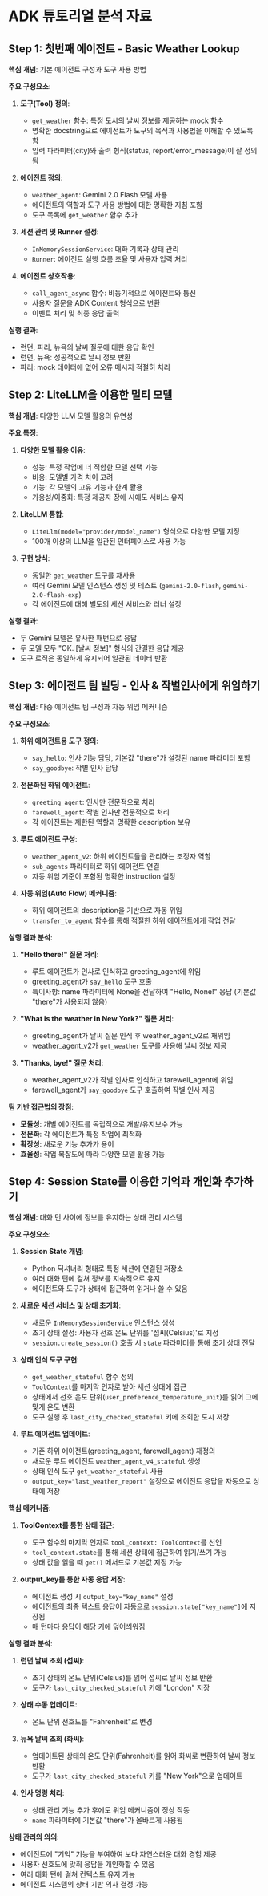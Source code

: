 # ADK 튜토리얼 분석 자료

## Step 1: 첫번째 에이전트 - Basic Weather Lookup

**핵심 개념**: 기본 에이전트 구성과 도구 사용 방법

**주요 구성요소**:
1. **도구(Tool) 정의**:
   - `get_weather` 함수: 특정 도시의 날씨 정보를 제공하는 mock 함수
   - 명확한 docstring으로 에이전트가 도구의 목적과 사용법을 이해할 수 있도록 함
   - 입력 파라미터(city)와 출력 형식(status, report/error_message)이 잘 정의됨

2. **에이전트 정의**:
   - `weather_agent`: Gemini 2.0 Flash 모델 사용
   - 에이전트의 역할과 도구 사용 방법에 대한 명확한 지침 포함
   - 도구 목록에 `get_weather` 함수 추가

3. **세션 관리 및 Runner 설정**:
   - `InMemorySessionService`: 대화 기록과 상태 관리
   - `Runner`: 에이전트 실행 흐름 조율 및 사용자 입력 처리

4. **에이전트 상호작용**:
   - `call_agent_async` 함수: 비동기적으로 에이전트와 통신
   - 사용자 질문을 ADK Content 형식으로 변환
   - 이벤트 처리 및 최종 응답 출력

**실행 결과**:
- 런던, 파리, 뉴욕의 날씨 질문에 대한 응답 확인
- 런던, 뉴욕: 성공적으로 날씨 정보 반환
- 파리: mock 데이터에 없어 오류 메시지 적절히 처리

## Step 2: LiteLLM을 이용한 멀티 모델

**핵심 개념**: 다양한 LLM 모델 활용의 유연성

**주요 특징**:
1. **다양한 모델 활용 이유**:
   - 성능: 특정 작업에 더 적합한 모델 선택 가능
   - 비용: 모델별 가격 차이 고려
   - 기능: 각 모델의 고유 기능과 한계 활용
   - 가용성/이중화: 특정 제공자 장애 시에도 서비스 유지

2. **LiteLLM 통합**:
   - `LiteLlm(model="provider/model_name")` 형식으로 다양한 모델 지정
   - 100개 이상의 LLM을 일관된 인터페이스로 사용 가능

3. **구현 방식**:
   - 동일한 `get_weather` 도구를 재사용
   - 여러 Gemini 모델 인스턴스 생성 및 테스트 (`gemini-2.0-flash`, `gemini-2.0-flash-exp`)
   - 각 에이전트에 대해 별도의 세션 서비스와 러너 설정

**실행 결과**:
- 두 Gemini 모델은 유사한 패턴으로 응답
- 두 모델 모두 "OK. [날씨 정보]" 형식의 간결한 응답 제공
- 도구 로직은 동일하게 유지되어 일관된 데이터 반환

## Step 3: 에이전트 팀 빌딩 - 인사 & 작별인사에게 위임하기

**핵심 개념**: 다중 에이전트 팀 구성과 자동 위임 메커니즘

**주요 구성요소**:
1. **하위 에이전트용 도구 정의**:
   - `say_hello`: 인사 기능 담당, 기본값 "there"가 설정된 name 파라미터 포함
   - `say_goodbye`: 작별 인사 담당

2. **전문화된 하위 에이전트**:
   - `greeting_agent`: 인사만 전문적으로 처리
   - `farewell_agent`: 작별 인사만 전문적으로 처리
   - 각 에이전트는 제한된 역할과 명확한 description 보유

3. **루트 에이전트 구성**:
   - `weather_agent_v2`: 하위 에이전트들을 관리하는 조정자 역할
   - `sub_agents` 파라미터로 하위 에이전트 연결
   - 자동 위임 기준이 포함된 명확한 instruction 설정

4. **자동 위임(Auto Flow) 메커니즘**:
   - 하위 에이전트의 description을 기반으로 자동 위임
   - `transfer_to_agent` 함수를 통해 적절한 하위 에이전트에게 작업 전달

**실행 결과 분석**:
1. **"Hello there!" 질문 처리**:
   - 루트 에이전트가 인사로 인식하고 greeting_agent에 위임
   - greeting_agent가 `say_hello` 도구 호출
   - 특이사항: name 파라미터에 None을 전달하여 "Hello, None!" 응답 (기본값 "there"가 사용되지 않음)

2. **"What is the weather in New York?" 질문 처리**:
   - greeting_agent가 날씨 질문 인식 후 weather_agent_v2로 재위임
   - weather_agent_v2가 `get_weather` 도구를 사용해 날씨 정보 제공

3. **"Thanks, bye!" 질문 처리**:
   - weather_agent_v2가 작별 인사로 인식하고 farewell_agent에 위임
   - farewell_agent가 `say_goodbye` 도구 호출하여 작별 인사 제공

**팀 기반 접근법의 장점**:
- **모듈성**: 개별 에이전트를 독립적으로 개발/유지보수 가능
- **전문화**: 각 에이전트가 특정 작업에 최적화
- **확장성**: 새로운 기능 추가가 용이
- **효율성**: 작업 복잡도에 따라 다양한 모델 활용 가능

## Step 4: Session State를 이용한 기억과 개인화 추가하기

**핵심 개념**: 대화 턴 사이에 정보를 유지하는 상태 관리 시스템

**주요 구성요소**:
1. **Session State 개념**:
   - Python 딕셔너리 형태로 특정 세션에 연결된 저장소
   - 여러 대화 턴에 걸쳐 정보를 지속적으로 유지
   - 에이전트와 도구가 상태에 접근하여 읽거나 쓸 수 있음

2. **새로운 세션 서비스 및 상태 초기화**:
   - 새로운 `InMemorySessionService` 인스턴스 생성
   - 초기 상태 설정: 사용자 선호 온도 단위를 '섭씨(Celsius)'로 지정
   - `session.create_session()` 호출 시 `state` 파라미터를 통해 초기 상태 전달

3. **상태 인식 도구 구현**:
   - `get_weather_stateful` 함수 정의
   - `ToolContext`를 마지막 인자로 받아 세션 상태에 접근
   - 상태에서 선호 온도 단위(`user_preference_temperature_unit`)를 읽어 그에 맞게 온도 변환
   - 도구 실행 후 `last_city_checked_stateful` 키에 조회한 도시 저장

4. **루트 에이전트 업데이트**:
   - 기존 하위 에이전트(greeting_agent, farewell_agent) 재정의
   - 새로운 루트 에이전트 `weather_agent_v4_stateful` 생성
   - 상태 인식 도구 `get_weather_stateful` 사용
   - `output_key="last_weather_report"` 설정으로 에이전트 응답을 자동으로 상태에 저장

**핵심 메커니즘**:
1. **ToolContext를 통한 상태 접근**:
   - 도구 함수의 마지막 인자로 `tool_context: ToolContext`를 선언
   - `tool_context.state`를 통해 세션 상태에 접근하여 읽기/쓰기 가능
   - 상태 값을 읽을 때 `get()` 메서드로 기본값 지정 가능

2. **output_key를 통한 자동 응답 저장**:
   - 에이전트 생성 시 `output_key="key_name"` 설정
   - 에이전트의 최종 텍스트 응답이 자동으로 `session.state["key_name"]`에 저장됨
   - 매 턴마다 응답이 해당 키에 덮어씌워짐

**실행 결과 분석**:
1. **런던 날씨 조회 (섭씨)**:
   - 초기 상태의 온도 단위(Celsius)를 읽어 섭씨로 날씨 정보 반환
   - 도구가 `last_city_checked_stateful` 키에 "London" 저장

2. **상태 수동 업데이트**:
   - 온도 단위 선호도를 "Fahrenheit"로 변경

3. **뉴욕 날씨 조회 (화씨)**:
   - 업데이트된 상태의 온도 단위(Fahrenheit)를 읽어 화씨로 변환하여 날씨 정보 반환
   - 도구가 `last_city_checked_stateful` 키를 "New York"으로 업데이트

4. **인사 명령 처리**:
   - 상태 관리 기능 추가 후에도 위임 메커니즘이 정상 작동
   - `name` 파라미터에 기본값 "there"가 올바르게 사용됨

**상태 관리의 의의**:
- 에이전트에 "기억" 기능을 부여하여 보다 자연스러운 대화 경험 제공
- 사용자 선호도에 맞춰 응답을 개인화할 수 있음
- 여러 대화 턴에 걸쳐 컨텍스트 유지 가능
- 에이전트 시스템의 상태 기반 의사 결정 가능
